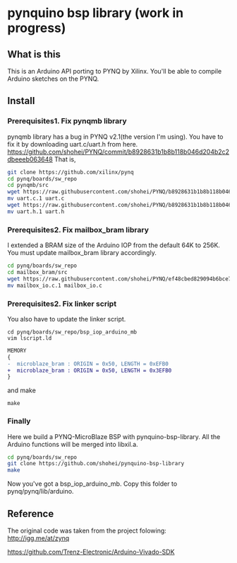 # pynquino bsp library (work in progress)
## What is this
This is an Arduino API porting to PYNQ by Xilinx. You'll be able to compile Arduino sketches on the PYNQ.

## Install 


### Prerequisites1. Fix pynqmb library
pynqmb library has a bug in PYNQ v2.1(the version I'm using). You have to fix it by downloading uart.c/uart.h from here.
https://github.com/shohei/PYNQ/commit/b8928631b1b8b118b046d204b2c2dbeeeb063648
That is,
```sh
git clone https://github.com/xilinx/pynq
cd pynq/boards/sw_repo
cd pynqmb/src
wget https://raw.githubusercontent.com/shohei/PYNQ/b8928631b1b8b118b046d204b2c2dbeeeb063648/boards/sw_repo/pynqmb/src/uart.c 
mv uart.c.1 uart.c
wget https://raw.githubusercontent.com/shohei/PYNQ/b8928631b1b8b118b046d204b2c2dbeeeb063648/boards/sw_repo/pynqmb/src/uart.h 
mv uart.h.1 uart.h
```

### Prerequisites2. Fix mailbox_bram library
I extended a BRAM size of the Arduino IOP from the default 64K to 256K. You must update mailbox_bram library accordingly.
```sh
cd pynq/boards/sw_repo
cd mailbox_bram/src
wget https://raw.githubusercontent.com/shohei/PYNQ/ef48cbed829094b6bce712e859e3d857db5741fc/boards/sw_repo/mailbox_bram/src/mailbox_io.c 
mv mailbox_io.c.1 mailbox_io.c
```
### Prerequisites2. Fix linker script
You also have to update the linker script.
```
cd pynq/boards/sw_repo/bsp_iop_arduino_mb
vim lscript.ld
```
```diff
MEMORY
{
-  microblaze_bram : ORIGIN = 0x50, LENGTH = 0xEFB0
+  microblaze_bram : ORIGIN = 0x50, LENGTH = 0x3EFB0
}
```
and make
```
make
```
### Finally 
Here we build a PYNQ-MicroBlaze BSP with pynquino-bsp-library. All the Arduino functions will be merged into libxil.a.
```sh
cd pynq/boards/sw_repo
git clone https://github.com/shohei/pynquino-bsp-library
make
```
Now you've got a bsp_iop_arduino_mb. Copy this folder to pynq/pynq/lib/arduino.



## Reference
The original code was taken from the project folowing:
http://igg.me/at/zynq

https://github.com/Trenz-Electronic/Arduino-Vivado-SDK
